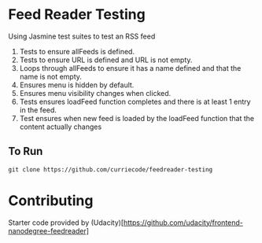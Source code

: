 # Feed Reader Testing

Using Jasmine test suites to test an RSS feed

1. Tests to ensure allFeeds is defined.
2. Tests to ensure URL is defined and URL is not empty.
3. Loops through allFeeds to ensure it has a name defined and that the name is not empty.
4. Ensures menu is hidden by default.
5. Ensures menu visibility changes when clicked.
6. Tests ensures loadFeed function completes and there is at least 1 entry in the feed.
7. Test ensures when new feed is loaded by the loadFeed function that the content actually changes

## To Run

```git clone https://github.com/curriecode/feedreader-testing```

# Contributing

Starter code provided by (Udacity)[https://github.com/udacity/frontend-nanodegree-feedreader]